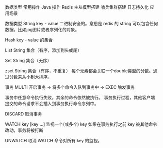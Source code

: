 数据类型
常用操作
Java 操作 Redis
主从模型搭建
哨兵集群搭建
日志持久化
应用场景


数据类型
String
key - value
二进制安全的。意思是 redis 的 string 可以包含任何数据。比如jpg图片或者序列化的对象。

Hash
key - value 的集合

List
String 集合（有序，添加到头或尾）

Set
String 集合（无序）

zset
String 集合（有序，不重复）
每个元素都会关联一个double类型的分数。通过分数来从小到大排序。

事务
MULTI 开启事务 -> 将多个命令入队到事务中 -> EXEC 触发事务

事务中任意命令执行失败，其余的命令依然被执行。
事务执行过程，其他客户端提交的命令请求不会插入到事务执行命令序列中。

DISCARD 取消事务

WATCH key [key ...] 监视一个(或多个) key 
如果在事务执行之前 key 被其他命令改动，事务将被打断

UNWATCH 取消 WATCH 命令对所有 key 的监视。
